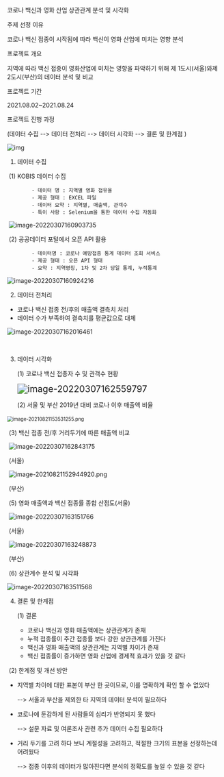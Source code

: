 코로나 백신과 영화 산업 상관관계 분석 및 시각화



주제 선정 이유

코로나 백신 접종이 시작됨에 따라 백신이 영화 산업에 미치는 영향 분석

프로젝트 개요

지역에 따라 백신 접종이 영화산업에 미치는 영향을 파악하기 위해 제 1도시(서울)와제 2도시(부산)의 데이터 분석 및 비교

프로젝트 기간 

2021.08.02~2021.08.24



프로젝트 진행 과정

(데이터 수집 --> 데이터 전처리 --> 데이터 시각화 -->  결론 및 한계점 )

<img src="https://raw.githubusercontent.com/DaeGyeongYi/03.vaccine_movie_project/main/picture/image-20210821152742009.png" alt="img"  />



1. 데이터 수집

​		(1)  KOBIS 데이터 수집

			- 데이터 명 : 지역별 영화 접유율
			- 제공 형태 : EXCEL 파일
			- 데이터 요약 : 지역별, 매출액, 관객수
			- 특이 사항 : Selenium을 통한 데이터 수집 자동화

​		![image-20220307160903735](C:\Users\82104\AppData\Roaming\Typora\typora-user-images\image-20220307160903735.png) 



​		(2) 공공데이터 포털에서 오픈 API 활용

			- 데이터명 : 코로나 예방접종 통계 데이터 조회 서비스
			- 제공 형태 : 오픈 API 형태
			- 요약 : 지역명칭, 1차 및 2차 당일 통계, 누적통계

<img src="C:\Users\82104\AppData\Roaming\Typora\typora-user-images\image-20220307160924216.png" alt="image-20220307160924216"  />

 

2. 데이터 전처리

 - 코로나 백신 접종 전/후의 매출액 결측치 처리
 - 데이터 수가 부족하여 결측치를 평균값으로 대체  

![image-20220307162016461](C:\Users\82104\AppData\Roaming\Typora\typora-user-images\image-20220307162016461.png)

​	

3. 데이터 시각화

   (1) 코로나 백신 접종자 수 및 관객수 현황

   <img src="C:\Users\82104\AppData\Roaming\Typora\typora-user-images\image-20220307162559797.png" alt="image-20220307162559797" style="zoom:150%;" />

   

   	(2) 서울 및 부산 2019년 대비 코로나 이후 매출액 비율

​			<img src="https://github.com/DaeGyeongYi/03.vaccine_movie_project/blob/main/picture/image-20210821153531255.png?raw=true" alt="image-20210821153531255.png" style="zoom:80%;" />

​		(3) 백신 접종 전/후 거리두기에 따른 매출액 비교

​		![image-20220307162843175](C:\Users\82104\AppData\Roaming\Typora\typora-user-images\image-20220307162843175.png)

​		                                                                          (서울)

​		![image-20210821152944920.png](https://github.com/DaeGyeongYi/03.vaccine_movie_project/blob/main/picture/image-20210821152944920.png?raw=true)

​		                                                                            (부산)

​		(5) 영화 매출액과 백신 접종률 종합 산점도(서울)

​			![image-20220307163151766](C:\Users\82104\AppData\Roaming\Typora\typora-user-images\image-20220307163151766.png)

​		                                                                       (서울)



​		![image-20220307163248873](C:\Users\82104\AppData\Roaming\Typora\typora-user-images\image-20220307163248873.png)

​                                                                                (부산)

​		(6) 상관계수 분석 및 시각화

![image-20220307163511568](C:\Users\82104\AppData\Roaming\Typora\typora-user-images\image-20220307163511568.png)



4. 결론 및 한계점

   (1) 결론

	- 코로나 백신과 영화 매출액에는 상관관계가 존재
	- 누적 접종률이 주간 접종률 보다 강한 상관관계를 가진다
	- 백신과 영화 매출액의 상관관계는 지역별 차이가 존재
	- 백신 접종률이 증가하면 영화 산업에 경제적 효과가 있을 것 같다

​		(2) 한계점 및 개선 방안

   - 지역별 차이에 대한 표본이 부산 한 곳이므로, 이를 명확하게 확인 할 수 없었다

      --> 서울과 부산을 제외한 타 지역의 데이터 분석이 필요하다

   - 코로나에 둔감하게 된 사람들의 심리가 반영되지 못 했다

     --> 설문 자료 및 여론조사 관련 추가 데이터 수집 필요하다

   - 거리 두기를 고려 하다 보니 계절성을 고려하고, 적절한 크기의 표본을 선정하는데 어려웠다

     --> 접종 이후의 데이터가 많아진다면 분석의 정확도를 높일 수 있을 것 같다
